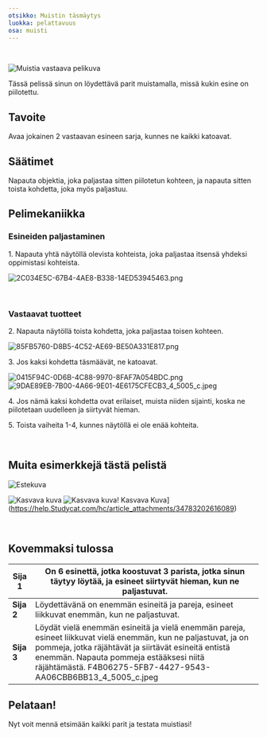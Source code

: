 ```yaml
---
otsikko: Muistin täsmäytys
luokka: pelattavuus
osa: muisti
---
```

 


![Muistia vastaava pelikuva](https://help.Studycat.com/hc/article_attachments/34783202572569)


Tässä pelissä sinun on löydettävä parit muistamalla, missä kukin esine on piilotettu.


## Tavoite


Avaa jokainen 2 vastaavan esineen sarja, kunnes ne kaikki katoavat.


## Säätimet


Napauta objektia, joka paljastaa sitten piilotetun kohteen, ja napauta sitten toista kohdetta, joka myös paljastuu.


## Pelimekaniikka


### Esineiden paljastaminen


1\. Napauta yhtä näytöllä olevista kohteista, joka paljastaa itsensä yhdeksi oppimistasi kohteista.


![2C034E5C-67B4-4AE8-B338-14ED53945463.png](https://help.Studycat.com/hc/article_attachments/34783202572569)


 


### Vastaavat tuotteet


2\. Napauta näytöllä toista kohdetta, joka paljastaa toisen kohteen.


![85FB5760-D8B5-4C52-AE69-BE50A331E817.png](https://help.Studycat.com/hc/article_attachments/34783227455641)


3\. Jos kaksi kohdetta täsmäävät, ne katoavat.


![0415F94C-0D6B-4C88-9970-8FAF7A054BDC.png](https://help.Studycat.com/hc/article_attachments/34783202585497) ![9DAE89EB-7B00-4A66-9E01-4E6175CFECB3_4_5005_c.jpeg](https://help.Studycat.com/hc/article_attachments/34783202588569)


4\. Jos nämä kaksi kohdetta ovat erilaiset, muista niiden sijainti, koska ne piilotetaan uudelleen ja siirtyvät hieman.


5\. Toista vaiheita 1\-4, kunnes näytöllä ei ole enää kohteita.


 


## Muita esimerkkejä tästä pelistä


![Estekuva](https://help.Studycat.com/hc/article_attachments/34783227488537)


![Kasvava kuva](https://help.Studycat.com/hc/article_attachments/34783227493913) ![Kasvava kuva](https://help.Studycat.com/hc/article_attachments/34783202605977)! Kasvava Kuva](https://help.Studycat.com/hc/article_attachments/34783202616089)


 


## Kovemmaksi tulossa




| **Sija 1** | On 6 esinettä, jotka koostuvat 3 parista, jotka sinun täytyy löytää, ja esineet siirtyvät hieman, kun ne paljastuvat. |
| --- | --- |
| **Sija 2** | Löydettävänä on enemmän esineitä ja pareja, esineet liikkuvat enemmän, kun ne paljastuvat. |
| **Sija 3** | Löydät vielä enemmän esineitä ja vielä enemmän pareja, esineet liikkuvat vielä enemmän, kun ne paljastuvat, ja on pommeja, jotka räjähtävät ja siirtävät esineitä entistä enemmän. Napauta pommeja estääksesi niitä räjähtämästä. F4B06275-5FB7-4427-9543-AA06CBB6BB13_4_5005_c.jpeg |


## 


## **Pelataan!**


Nyt voit mennä etsimään kaikki parit ja testata muistiasi!
